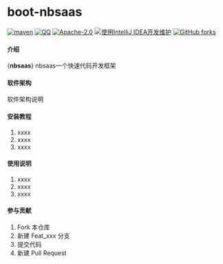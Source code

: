 # boot-nbsaas

[![maven](https://img.shields.io/maven-central/v/com.nbsaas.boot/boot-nbsaas.svg)](http://mvnrepository.com/artifact/com.nbsaas.boot/boot-nbsaas)
[![QQ](https://img.shields.io/badge/chat-on%20QQ-ff69b4.svg?style=flat-square)](//shang.qq.com/wpa/qunwpa?idkey=d1a308945e4b2ff8aeb1711c2c7914342dae15e9ce7041e94756ab355430dc78)
[![Apache-2.0](https://img.shields.io/hexpm/l/plug.svg)](https://www.apache.org/licenses/LICENSE-2.0.html)
[![使用IntelliJ IDEA开发维护](https://img.shields.io/badge/IntelliJ%20IDEA-提供支持-blue.svg)](https://www.jetbrains.com/idea/)
[![GitHub forks](https://img.shields.io/github/stars/nbsaas/boot-nbsaas.svg?style=social&logo=github&label=Stars)](https://github.com/nbsaas/boot-nbsaas)

#### 介绍

{**nbsaas**}
nbsaas一个快速代码开发框架

#### 软件架构

软件架构说明

#### 安装教程

1. xxxx
2. xxxx
3. xxxx

#### 使用说明

1. xxxx
2. xxxx
3. xxxx

#### 参与贡献

1. Fork 本仓库
2. 新建 Feat_xxx 分支
3. 提交代码
4. 新建 Pull Request
